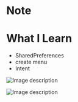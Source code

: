 # Note

# What I Learn 

* SharedPreferences
* create menu
* Intent 

![Image description](https://i.ibb.co/YTg0f6P/04bbdcf8-3323-4918-b3b7-13ae2b0a305b.jpg)

![Image description](https://i.ibb.co/yf4QpNX/c0d67899-bb9a-46a8-b5f8-e3a26c343355.jpg)